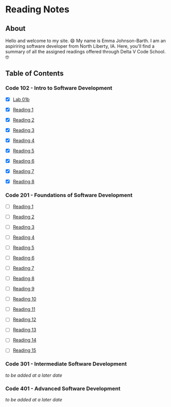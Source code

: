 # Reading Notes

## About

Hello and welcome to my site. :smile: My name is Emma Johnson-Barth. I am an aspiriring software developer from North Liberty, IA. Here, you'll find a summary of all the assigned readings offered through Delta V Code School. :nerd_face:


## Table of Contents

### Code 102 - Intro to Software Development

-[x] [Lab 01b](102/Lab01b.md)

-[x] [Reading 1](102/Read01.md)

-[x] [Reading 2](102/Read02.md)

-[x] [Reading 3](102/Read03.md)

-[x] [Reading 4](102/Read04.md)

-[x] [Reading 5](102/Read05.md)

-[x] [Reading 6](102/Read06.md)

-[x] [Reading 7](102/Read07.md)

-[x] [Reading 8](102/Read08.md)

### Code 201 - Foundations of Software Development

-[ ] [Reading 1](201/201Read01.md)

-[ ] [Reading 2](201/201Read02.md)

-[ ] [Reading 3](201/201Read03.md)

-[ ] [Reading 4](201/201Read04.md)

-[ ] [Reading 5](201/201Read05.md)

-[ ] [Reading 6](201/201Read06.md)

-[ ] [Reading 7](201/201Read07.md)

-[ ] [Reading 8](201/201Read08.md)

-[ ] [Reading 9](201/201Read09.md)

-[ ] [Reading 10](201/201Read10.md)

-[ ] [Reading 11](201/201Read11.md)

-[ ] [Reading 12](201/201Read12.md)

-[ ] [Reading 13](201/201Read13.md)

-[ ] [Reading 14](201/201Read14.md)

-[ ] [Reading 15](201/201Read15.md)

### Code 301 - Intermediate Software Development

*to be added at a later date*

### Code 401 - Advanced Software Development

*to be added at a later date*
